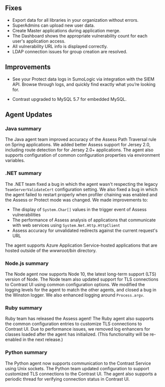 <!--
title: "Contrast 3.5.8 - November 2018"
description: "Contrast 3.5.8 November 2018"
tags: "3.5.8 November Release Notes"
-->

## Fixes

* Export data for all libraries in your organization without errors. 
* SuperAdmins can upload new user data. 
* Create Master applications during application merge. 
* The Dashboard shows the appropriate vulnerability count for each user's application access. 
* All vulnerability URL info is displayed correctly.
* LDAP connection issues for group creation are resolved.

## Improvements

* See your Protect data logs in SumoLogic via integration with the SIEM API. Browse through logs, and quickly find exactly what you’re looking for.

* Contrast upgraded to MySQL 5.7 for embedded MySQL. 


## Agent Updates

### Java summary 

The Java agent team improved accuracy of the Assess Path Traversal rule on Spring applications. We added better Assess support for Jersey 2.0, including route detection for for Jersey 2.0+ applications. The agent also supports configuration of common configuration properties via environment variables. 

### .NET summary 

The .NET team fixed a bug in which the agent wasn't respecting the legacy `TeamServerValidateCert` configuration setting. We also fixed a bug in which the agent failed to restart properly when profiler chaining was enabled and the Assess or Protect mode was changed. We made improvements to: 

* The display of `System.Char[]` values in the trigger event of Assess vulnerabilities
* The performance of Assess analysis of applications that communicate with web services using `System.Net.Http.HttpClient`
* Assess accuracy for unvalidated redirects against the current request's URL

The agent supports Azure Application Service-hosted applications that are hosted outside of the *wwwroot/bin* directory.
 
### Node.js summary 

The Node agent now supports Node 10, the latest long-term support (LTS) version of Node. The Node team also updated support for TLS connections to Contrast UI using common configuration options. We modified the logging levels for the agent to match the other agents, and closed a bug in the Winston logger. We also enhanced logging around `Process.argv`.

### Ruby summary 

Ruby team has released the Assess agent! The Ruby agent also supports the common configuration entries to customize TLS connections to Contrast UI. Due to performance issues, we removed log enhancers for classes loaded after the agent has initialized. (This functionality will be re-enabled in the next release.)

### Python summary

The Python agent now supports communication to the Contrast Service using Unix sockets. The Python team updated configuration to support customized TLS connections to the Contrast UI. The agent also supports a periodic thread for verifying connection status in Contrast UI.

